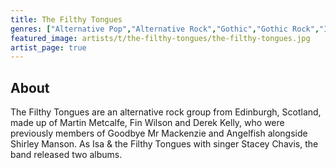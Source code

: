 ```yaml
---
title: The Filthy Tongues
genres: ["Alternative Pop","Alternative Rock","Gothic","Gothic Rock","Indie Pop","Indie Rock","Surf Rock"]
featured_image: artists/t/the-filthy-tongues/the-filthy-tongues.jpg
artist_page: true
---
```

## About

The Filthy Tongues are an alternative rock group from Edinburgh, Scotland, made up of Martin Metcalfe, Fin Wilson and Derek Kelly, who were previously members of Goodbye Mr Mackenzie and Angelfish alongside Shirley Manson. As Isa & the Filthy Tongues with singer Stacey Chavis, the band released two albums.

